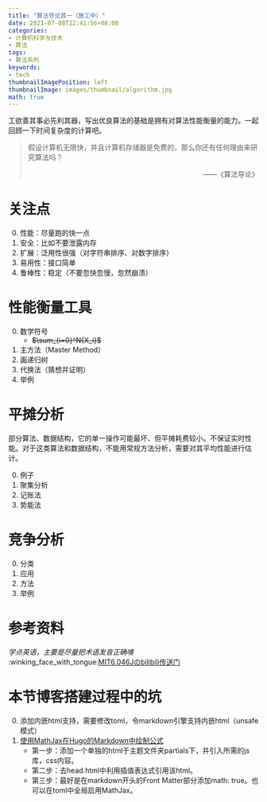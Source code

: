 ```yaml
---
title: "算法导论其一（施工中）"
date: 2021-07-08T22:41:56+08:00
categories:
- 计算机科学与技术
- 算法
tags:
- 算法系列
keywords:
- tech
thumbnailImagePosition: left
thumbnailImage: images/thumbnail/algorithm.jpg
math: true
---
```

工欲善其事必先利其器，写出优良算法的基础是拥有对算法性能衡量的能力。一起回顾一下时间复杂度的计算吧。
<!--more-->
> 假设计算机无限快，并且计算机存储器是免费的，那么你还有任何理由来研究算法吗？
> <p align="right">——《算法导论》</p>
# 关注点
0. 性能：尽量跑的快一点
1. 安全：比如不要泄露内存
2. 扩展：泛用性很强（对字符串排序、对数字排序）
3. 易用性：接口简单
4. 鲁棒性：稳定（不要忽快忽慢，忽然崩溃）
# 性能衡量工具
0. 数学符号
    - ~~$\sum_{i=0}^N{X_i}$~~
1. 主方法（Master Method）
2. 画递归树
3. 代换法（猜想并证明）
4. 举例
# 平摊分析
部分算法、数据结构，它的单一操作可能最坏、但平摊耗费较小。不保证实时性能。对于这类算法和数据结构，不能用常规方法分析，需要对其平均性能进行估计。

0. 例子
1. 聚集分析
2. 记账法
3. 势能法
# 竞争分析
0. 分类
1. 应用
2. 方法
3. 举例
# 参考资料


*学点英语，主要是尽量把术语发音正确噢* :winking_face_with_tongue:<a href="https://www.bilibili.com/video/BV1Tb411M7FA?from=search&seid=3716615071312119347" target="_blank">MIT6.046Jのbilibili传送门</a>
# 本节博客搭建过程中的坑
0. 添加内嵌html支持，需要修改toml，令markdown引擎支持内嵌html（unsafe模式）
1. <a href="https://note.qidong.name/2018/03/hugo-mathjax/" target="_blank">使用MathJax在Hugo的Markdown中绘制公式</a>
    - 第一步：添加一个单独的html于主题文件夹partials下，并引入所需的js库，css内容。
    - 第二步：去head.html中利用插值表达式引用该html。
    - 第三步：最好是在markdown开头的Front Matter部分添加math: true。也可以在toml中全局启用MathJax。
